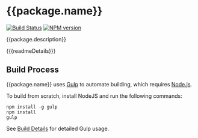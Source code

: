 # {{package.name}}
[![Build Status](https://travis-ci.org/FullScreenShenanigans/{{package.name}}.svg?branch=master)](https://travis-ci.org/FullScreenShenanigans/{{package.name}})
[![NPM version](https://badge.fury.io/js/{{package.nodeName}}.svg)](http://badge.fury.io/js/{{package.nodeName}})

{{package.description}}

{{{readmeDetails}}}

## Build Process

{{package.name}} uses [Gulp](http://gulpjs.com/) to automate building, which requires [Node.js](http://node.js.org).

To build from scratch, install NodeJS and run the following commands:

```
npm install -g gulp
npm install
gulp
```

See [Build Details](https://github.com/FullScreenShenanigans/Documentation/blob/master/Build%20Details.md) for detailed Gulp usage.
